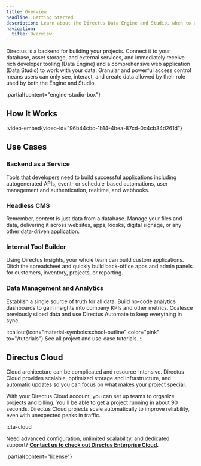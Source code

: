 ```yaml
---
title: Overview
headline: Getting Started
description: Learn about the Directus Data Engine and Studio, when to use it, and a how it works.
navigation:
  title: Overview
---
```


Directus is a backend for building your projects. Connect it to your database, asset storage, and external services, and immediately receive rich developer tooling (Data Engine) and a comprehensive web application (Data Studio) to work with your data. Granular and powerful access control means users can only see, interact, and create data allowed by their role used by both the Engine and Studio.

:partial{content="engine-studio-box"}

## How It Works

:video-embed{video-id="96b44cbc-1b14-4bea-87cd-0c4cb34d261d"}

## Use Cases

### Backend as a Service

Tools that developers need to build successful applications including autogenerated APIs, event- or schedule-based automations, user management and authentication, realtime, and webhooks.

### Headless CMS

Remember, *content* is just data from a database. Manage your files and data, delivering it across websites, apps, kiosks, digital signage, or any other data-driven application.

### Internal Tool Builder

Using Directus Insights, your whole team can build custom applications. Ditch the spreadsheet and quickly build back-office apps and admin panels for customers, inventory, projects, or reporting.

### Data Management and Analytics

Establish a single source of truth for all data. Build no-code analytics dashboards to gain insights into company KPIs and other metrics. Coalesce previously siloed data and use Directus Automate to keep everything in sync.

::callout{icon="material-symbols:school-outline" color="pink" to="/tutorials"}
See all project and use-case tutorials.
::

## Directus Cloud

Cloud architecture can be complicated and resource-intensive. Directus Cloud provides scalable, optimized storage and infrastructure, and automatic updates so you can focus on what makes your project special.

With your Directus Cloud account, you can set up teams to organize projects and billing. You'll be able to get a project running in about 90 seconds. Directus Cloud projects scale automatically to improve reliability, even with unexpected peaks in traffic.

:cta-cloud

Need advanced configuration, unlimited scalability, and dedicated support? **[Contact us to check out Directus Enterprise Cloud](https://directus.io/contact).**

:partial{content="license"}

